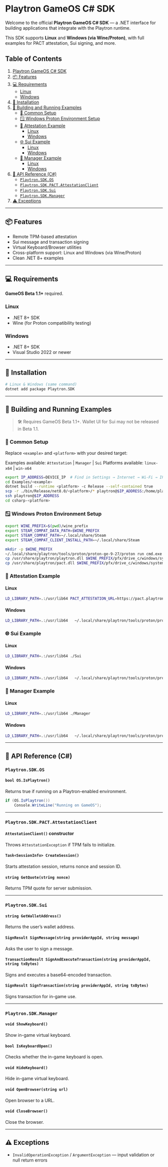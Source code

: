 # Playtron GameOS C# SDK

Welcome to the official **Playtron GameOS C# SDK** — a .NET interface for building applications that integrate with the Playtron runtime.

This SDK supports **Linux** and **Windows (via Wine/Proton)**, with full examples for PACT attestation, Sui signing, and more.

## Table of Contents

1. [Playtron GameOS C# SDK](#playtron-gameos-c-sdk)
2. [📦 Features](#📦-features)
3. [💻 Requirements](#💻-requirements)
   - [Linux](#linux)
   - [Windows](#windows)
4. [🚀 Installation](#🚀-installation)
5. [🧪 Building and Running Examples](#🧪-building-and-running-examples)
   - [🔧 Common Setup](#🔧-common-setup)
   - [🪟 Windows Proton Environment Setup](#🪟-windows-proton-environment-setup)
   - [🔐 Attestation Example](#🔐-attestation-example)
     - [Linux](#linux-1)
     - [Windows](#windows-1)
   - [🌐 Sui Example](#🌐-sui-example)
     - [Linux](#linux-2)
     - [Windows](#windows-2)
   - [🧰 Manager Example](#🧰-manager-example)
     - [Linux](#linux-3)
     - [Windows](#windows-3)
6. [🧩 API Reference (C#)](#🧩-api-reference-c)
   - [`Playtron.SDK.OS`](#playtronsdkos)
   - [`Playtron.SDK.PACT.AttestationClient`](#playtronsdkpactattestationclient)
   - [`Playtron.SDK.Sui`](#playtronsdksui)
   - [`Playtron.SDK.Manager`](#playtronsdkmanager)
7. [⚠ Exceptions](#⚠-exceptions)

---

## 📦 Features

- Remote TPM-based attestation
- Sui message and transaction signing
- Virtual Keyboard/Browser utilities
- Cross-platform support: Linux and Windows (via Wine/Proton)
- Clean .NET 8+ examples

---

## 💻 Requirements

**GameOS Beta 1.1+** required.

### Linux
- .NET 8+ SDK
- Wine (for Proton compatibility testing)

### Windows
- .NET 8+ SDK
- Visual Studio 2022 or newer

---

## 🚀 Installation

```bash
# Linux & Windows (same command)
dotnet add package Playtron.SDK
```

---

## 🧪 Building and Running Examples

> 🛠️ Requires GameOS Beta 1.1+. Wallet UI for Sui may not be released in Beta 1.1.

### 🔧 Common Setup

Replace `<example>` and `<platform>` with your desired target:

Examples available: `Attestation` | `Manager` | `Sui`
Platforms available: `linux-x64` | `win-x64`

```bash
export IP_ADDRESS=DEVICE_IP  # Find in Settings → Internet → Wi-Fi → IP Address
cd Examples/<example>
dotnet build --runtime <platform> -c Release --self-contained true
scp -r ./bin/Release/net8.0/<platform>/* playtron@$IP_ADDRESS:/home/playtron/csharp-<platform>
ssh playtron@$IP_ADDRESS
cd csharp-<platform>
```

### 🪟 Windows Proton Environment Setup

```bash
export WINE_PREFIX=$(pwd)/wine_prefix
export STEAM_COMPAT_DATA_PATH=$WINE_PREFIX
export STEAM_COMPAT_PATH=~/.local/share/Steam
export STEAM_COMPAT_CLIENT_INSTALL_PATH=~/.local/share/Steam

mkdir -p $WINE_PREFIX
~/.local/share/playtron/tools/proton/proton-ge-9-27/proton run cmd.exe /c exit
cp /usr/share/playtron/playtron.dll $WINE_PREFIX/pfx/drive_c/windows/system32/
cp /usr/share/playtron/pact.dll $WINE_PREFIX/pfx/drive_c/windows/system32/
```

### 🔐 Attestation Example

#### Linux
```bash
LD_LIBRARY_PATH=.:/usr/lib64 PACT_ATTESTATION_URL=https://pact.playtron.one ./Attestation
```

#### Windows
```bash
LD_LIBRARY_PATH=.:/usr/lib64   ~/.local/share/playtron/tools/proton/proton-ge-9-27/proton runinprefix ./Attestation.exe
```

### 🌐 Sui Example

#### Linux
```bash
LD_LIBRARY_PATH=.:/usr/lib64 ./Sui
```

#### Windows
```bash
LD_LIBRARY_PATH=.:/usr/lib64   ~/.local/share/playtron/tools/proton/proton-ge-9-27/proton runinprefix ./Sui.exe
```

### 🧰 Manager Example

#### Linux
```bash
LD_LIBRARY_PATH=.:/usr/lib64 ./Manager
```

#### Windows
```bash
LD_LIBRARY_PATH=.:/usr/lib64   ~/.local/share/playtron/tools/proton/proton-ge-9-27/proton runinprefix ./Manager.exe
```

---

## 🧩 API Reference (C#)

### `Playtron.SDK.OS`

#### `bool OS.IsPlaytron()`
Returns true if running on a Playtron-enabled environment.

```csharp
if (OS.IsPlaytron())
    Console.WriteLine("Running on GameOS");
```

---

### `Playtron.SDK.PACT.AttestationClient`

#### `AttestationClient()` constructor
Throws `AttestationException` if TPM fails to initialize.

#### `Task<SessionInfo> CreateSession()`
Starts attestation session, returns nonce and session ID.

#### `string GetQuote(string nonce)`
Returns TPM quote for server submission.

---

### `Playtron.SDK.Sui`

#### `string GetWalletAddress()`
Returns the user’s wallet address.

#### `SignResult SignMessage(string providerAppId, string message)`
Asks the user to sign a message.

#### `TransactionResult SignAndExecuteTransaction(string providerAppId, string txBytes)`
Signs and executes a base64-encoded transaction.

#### `SignResult SignTransaction(string providerAppId, string txBytes)`
Signs transaction for in-game use.

---

### `Playtron.SDK.Manager`

#### `void ShowKeyboard()`
Show in-game virtual keyboard.

#### `bool IsKeyboardOpen()`
Checks whether the in-game keyboard is open.

#### `void HideKeyboard()`
Hide in-game virtual keyboard.

#### `void OpenBrowser(string url)`
Open browser to a URL.

#### `void CloseBrowser()`
Close the browser.

---

## ⚠ Exceptions

- `InvalidOperationException` / `ArgumentException` — input validation or null return errors
